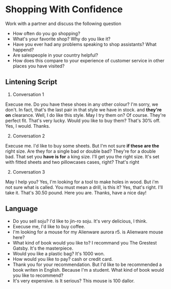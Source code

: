 # Shopping With Confidence
Work with a partner and discuss the following question

- How often do you go shopping?
- What's your favorite shop? Why do you like it?
- Have you ever had any problems speaking to shop assistants? What happend?
- Are salespeople in your country helpful?
- How does this compare to your experience of customer service in other places you have visited?

## Lintening Script

1. Conversation 1

Execuse me. Do you have these shoes in any other colour? I'm sorry, we don't. In fact, that's the last pair in that style
we have in stock. and **they're on** clearance. Well, I do like this style. May I try them on? Of course. They're perfect fit.
That's very lucky. Would you like to buy them? That's 30% off. Yes, I would. Thanks.

2. Conversation 2

Execuse me. I'd like to buy some sheets. But I'm not sure **if these are the** right size. Are they for a single bad or double bad?
They're for a double bad. That set you **have is for** a king size. I'll get you the right size. It's set with fitted sheets and 
two pillowcases cases, right? That's right

2. Conversation 3

May I help you? Yes, I'm looking for a tool to make holes in wood. But i'm not sure what is called. You must mean a drill, 
is this it? Yes, that's right. I'll take it. That's 30.50 pound. Here you are. Thanks, have a nice day!

## Language

- Do you sell soju? I'd like to jin-ro soju. It's very delicious, I think.
- Execuse me, I'd like to buy coffee.
- I'm looking for a mouse for my Alienware aurora r5. is Alienware mouse here?
- What kind of book would you like to? I recommand you The Grestest Gatsby. It's the masterpiece.
- Would you like a plastic bag? It's 1000 won.
- How would you like to pay? cash or credit card.
- Thank you for your recommendation. But I'd like to be recommended a book writen in English. Because I'm a student. What kind of book
would you like to recommend?
- It's very expensive. is It serious? This mouse is 100 dallor.
